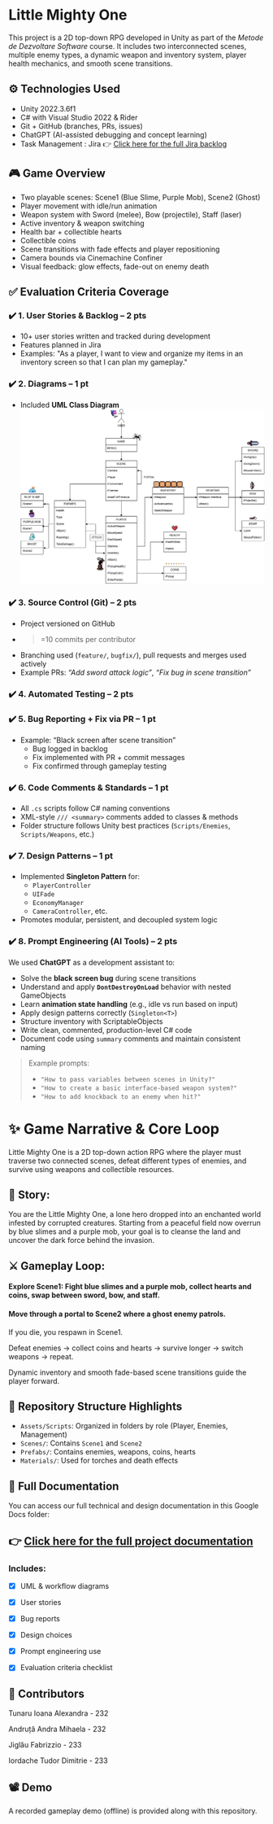 # Little Mighty One

This project is a 2D top-down RPG developed in Unity as part of the *Metode de Dezvoltare Software* course. It includes two interconnected scenes, multiple enemy types, a dynamic weapon and inventory system, player health mechanics, and smooth scene transitions.



## ⚙️ Technologies Used
- Unity 2022.3.6f1
- C# with Visual Studio 2022 & Rider
- Git + GitHub (branches, PRs, issues)
- ChatGPT (AI-assisted debugging and concept learning)
- Task Management : Jira  👉 [Click here for the full Jira backlog](https://andraandruta60.atlassian.net/jira/software/projects/SCRUM/boards/1/backlog?epics=visible&atlOrigin=eyJpIjoiMmYwMWFmOGU0MGU0NGY5M2FiMTMyN2UzZDc4NTEzYTciLCJwIjoiaiJ9)



## 🎮 Game Overview
- Two playable scenes: Scene1 (Blue Slime, Purple Mob), Scene2 (Ghost)
- Player movement with idle/run animation
- Weapon system with Sword (melee), Bow (projectile), Staff (laser)
- Active inventory & weapon switching
- Health bar + collectible hearts
- Collectible coins
- Scene transitions with fade effects and player repositioning
- Camera bounds via Cinemachine Confiner
- Visual feedback: glow effects, fade-out on enemy death



## ✅ Evaluation Criteria Coverage

### ✔️ 1. User Stories & Backlog – **2 pts**
- 10+ user stories written and tracked during development  
- Features planned in Jira  
- Examples: "As a player, I want to view and organize my items in an inventory screen so that I can plan my gameplay."

### ✔️ 2. Diagrams – **1 pt**
- Included **UML Class Diagram**
  ![UML Diagram](images-for-readme/UML-MDS.drawio.png)


### ✔️ 3. Source Control (Git) – **2 pts**
- Project versioned on GitHub  
- >=10 commits per contributor  
- Branching used (`feature/`, `bugfix/`), pull requests and merges used actively  
- Example PRs: *“Add sword attack logic”*, *“Fix bug in scene transition”*

### ✔️ 4. Automated Testing – **2 pts**


### ✔️ 5. Bug Reporting + Fix via PR – **1 pt**
- Example: “Black screen after scene transition”  
  - Bug logged in backlog  
  - Fix implemented with PR + commit messages  
  - Fix confirmed through gameplay testing

### ✔️ 6. Code Comments & Standards – **1 pt**
- All `.cs` scripts follow C# naming conventions  
- XML-style `/// <summary>` comments added to classes & methods  
- Folder structure follows Unity best practices (`Scripts/Enemies`, `Scripts/Weapons`, etc.)

### ✔️ 7. Design Patterns – **1 pt**
- Implemented **Singleton Pattern** for:
  - `PlayerController`
  - `UIFade`
  - `EconomyManager`
  - `CameraController`, etc.
- Promotes modular, persistent, and decoupled system logic

### ✔️ 8. Prompt Engineering (AI Tools) – **2 pts**
We used **ChatGPT** as a development assistant to:

- Solve the **black screen bug** during scene transitions
- Understand and apply **`DontDestroyOnLoad`** behavior with nested GameObjects
- Learn **animation state handling** (e.g., idle vs run based on input)
- Apply design patterns correctly (`Singleton<T>`)
- Structure inventory with ScriptableObjects
- Write clean, commented, production-level C# code
- Document code using `summary` comments and maintain consistent naming

> Example prompts:
> - `"How to pass variables between scenes in Unity?"`
> - `"How to create a basic interface-based weapon system?"`
> - `"How to add knockback to an enemy when hit?"`


# ✨ Game Narrative & Core Loop
Little Mighty One is a 2D top-down action RPG where the player must traverse two connected scenes, defeat different types of enemies, and survive using weapons and collectible resources.

## 🧙 Story:
You are the Little Mighty One, a lone hero dropped into an enchanted world infested by corrupted creatures. Starting from a peaceful field now overrun by blue slimes and a purple mob, your goal is to cleanse the land and uncover the dark force behind the invasion.

## ⚔️ Gameplay Loop:

#### Explore Scene1: Fight blue slimes and a purple mob, collect hearts and coins, swap between sword, bow, and staff.

#### Move through a portal to Scene2 where a ghost enemy patrols.

If you die, you respawn in Scene1.

Defeat enemies → collect coins and hearts → survive longer → switch weapons → repeat.

Dynamic inventory and smooth fade-based scene transitions guide the player forward.



## 📁 Repository Structure Highlights
- `Assets/Scripts`: Organized in folders by role (Player, Enemies, Management)
- `Scenes/`: Contains `Scene1` and `Scene2`
- `Prefabs/`: Contains enemies, weapons, coins, hearts
- `Materials/`: Used for torches and death effects


## 📄 Full Documentation
You can access our full technical and design documentation in this Google Docs folder:

## 👉 [**Click here for the full project documentation**]([https://your-docs-link-here.com](https://docs.google.com/document/d/1FYkPNgxL9V46p0bNFUEcMQqGQ7LHoYQzP_VeqZISp4U/edit?usp=sharing))


### Includes:

- [x] UML & workflow diagrams

- [x] User stories

- [x] Bug reports

- [x] Design choices

- [x] Prompt engineering use

- [x] Evaluation criteria checklist


## 📌 Contributors
Tunaru Ioana Alexandra - 232

Andruță Andra Mihaela - 232

Jiglău Fabrizzio - 233

Iordache Tudor Dimitrie - 233


## 📽 Demo
A recorded gameplay demo (offline) is provided along with this repository.

